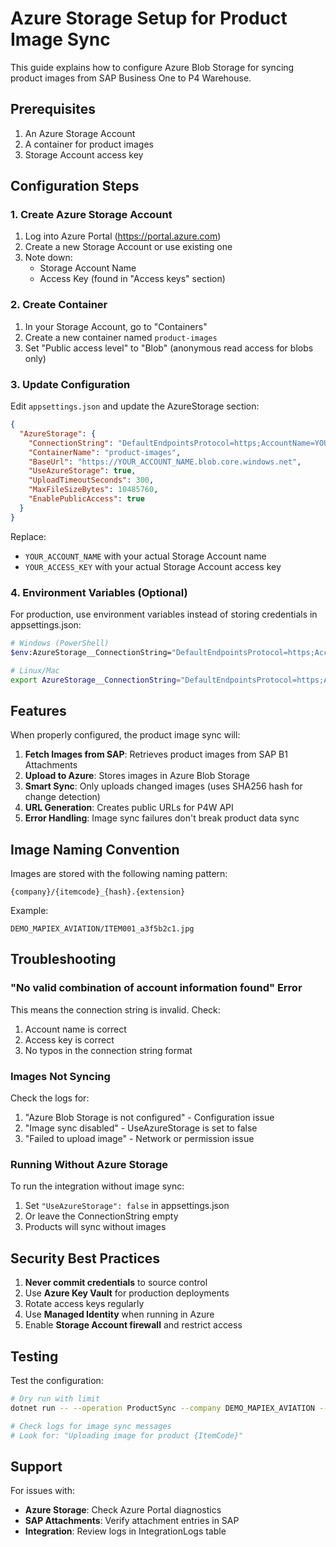 # Azure Storage Setup for Product Image Sync

This guide explains how to configure Azure Blob Storage for syncing product images from SAP Business One to P4 Warehouse.

## Prerequisites

1. An Azure Storage Account
2. A container for product images
3. Storage Account access key

## Configuration Steps

### 1. Create Azure Storage Account

1. Log into Azure Portal (https://portal.azure.com)
2. Create a new Storage Account or use existing one
3. Note down:
   - Storage Account Name
   - Access Key (found in "Access keys" section)

### 2. Create Container

1. In your Storage Account, go to "Containers"
2. Create a new container named `product-images`
3. Set "Public access level" to "Blob" (anonymous read access for blobs only)

### 3. Update Configuration

Edit `appsettings.json` and update the AzureStorage section:

```json
{
  "AzureStorage": {
    "ConnectionString": "DefaultEndpointsProtocol=https;AccountName=YOUR_ACCOUNT_NAME;AccountKey=YOUR_ACCESS_KEY;EndpointSuffix=core.windows.net",
    "ContainerName": "product-images",
    "BaseUrl": "https://YOUR_ACCOUNT_NAME.blob.core.windows.net",
    "UseAzureStorage": true,
    "UploadTimeoutSeconds": 300,
    "MaxFileSizeBytes": 10485760,
    "EnablePublicAccess": true
  }
}
```

Replace:
- `YOUR_ACCOUNT_NAME` with your actual Storage Account name
- `YOUR_ACCESS_KEY` with your actual Storage Account access key

### 4. Environment Variables (Optional)

For production, use environment variables instead of storing credentials in appsettings.json:

```bash
# Windows (PowerShell)
$env:AzureStorage__ConnectionString="DefaultEndpointsProtocol=https;AccountName=..."

# Linux/Mac
export AzureStorage__ConnectionString="DefaultEndpointsProtocol=https;AccountName=..."
```

## Features

When properly configured, the product image sync will:

1. **Fetch Images from SAP**: Retrieves product images from SAP B1 Attachments
2. **Upload to Azure**: Stores images in Azure Blob Storage
3. **Smart Sync**: Only uploads changed images (uses SHA256 hash for change detection)
4. **URL Generation**: Creates public URLs for P4W API
5. **Error Handling**: Image sync failures don't break product data sync

## Image Naming Convention

Images are stored with the following naming pattern:
```
{company}/{itemcode}_{hash}.{extension}
```

Example:
```
DEMO_MAPIEX_AVIATION/ITEM001_a3f5b2c1.jpg
```

## Troubleshooting

### "No valid combination of account information found" Error

This means the connection string is invalid. Check:
1. Account name is correct
2. Access key is correct
3. No typos in the connection string format

### Images Not Syncing

Check the logs for:
1. "Azure Blob Storage is not configured" - Configuration issue
2. "Image sync disabled" - UseAzureStorage is set to false
3. "Failed to upload image" - Network or permission issue

### Running Without Azure Storage

To run the integration without image sync:
1. Set `"UseAzureStorage": false` in appsettings.json
2. Or leave the ConnectionString empty
3. Products will sync without images

## Security Best Practices

1. **Never commit credentials** to source control
2. Use **Azure Key Vault** for production deployments
3. Rotate access keys regularly
4. Use **Managed Identity** when running in Azure
5. Enable **Storage Account firewall** and restrict access

## Testing

Test the configuration:
```bash
# Dry run with limit
dotnet run -- --operation ProductSync --company DEMO_MAPIEX_AVIATION --dryrun --limit 10

# Check logs for image sync messages
# Look for: "Uploading image for product {ItemCode}"
```

## Support

For issues with:
- **Azure Storage**: Check Azure Portal diagnostics
- **SAP Attachments**: Verify attachment entries in SAP
- **Integration**: Review logs in IntegrationLogs table